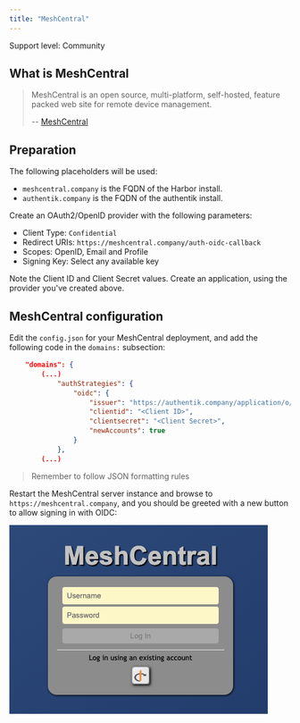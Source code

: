 ```yaml
---
title: "MeshCentral"
---
```


<span class="badge badge--secondary">Support level: Community</span>

## What is MeshCentral

> MeshCentral is an open source, multi-platform, self-hosted, feature packed web site for remote device management.
>
> -- [MeshCentral](https://meshcentral.com)

## Preparation

The following placeholders will be used:

-   `meshcentral.company` is the FQDN of the Harbor install.
-   `authentik.company` is the FQDN of the authentik install.

Create an OAuth2/OpenID provider with the following parameters:

-   Client Type: `Confidential`
-   Redirect URIs: `https://meshcentral.company/auth-oidc-callback`
-   Scopes: OpenID, Email and Profile
-   Signing Key: Select any available key

Note the Client ID and Client Secret values. Create an application, using the provider you've created above.

## MeshCentral configuration

Edit the `config.json` for your MeshCentral deployment, and add the following code in the `domains:` subsection:

```json
    "domains": {
        (...)
            "authStrategies": {
                "oidc": {
                    "issuer": "https://authentik.company/application/o/meshcentral/",
                    "clientid": "<Client ID>",
                    "clientsecret": "<Client Secret>",
                    "newAccounts": true
                }
            },
        (...)
```

> Remember to follow JSON formatting rules

Restart the MeshCentral server instance and browse to `https://meshcentral.company`, and you should be greeted with a new button to allow signing in with OIDC:

![MeshCentral sign-in page with OIDC enabled](meshcentral.png)
